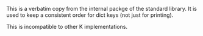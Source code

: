 This is a verbatim copy from the internal packge of the standard library.
It is used to keep a consistent order for dict keys (not just for printing).

This is incompatible to other K implementations.
